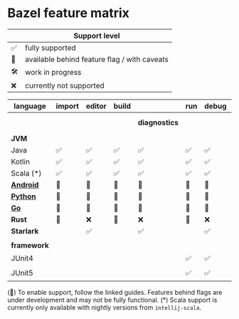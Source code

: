 # Bazel feature matrix

|     | Support level                                |
|-----|----------------------------------------------|
| ✅   | fully supported                              |
| 🚩  | available behind feature flag / with caveats |
| 🛠️ | work in progress                             |
| ❌   | currently not supported                      |

| **language**                     | **import** | **editor** | **build** |                 | **run** | **debug** | **test**       |                |             |             |
|----------------------------------|:-----------|------------|-----------|-----------------|---------|----------|----------------|----------------|-------------|-------------|
|                                  |            |            |           | **diagnostics** |         |          | **run target** | **run gutter** | **reports** | **filters** |
| **JVM**                          |            |            |           |                 |         |          |                |                |             |             |
| Java                             | ✅          | ✅          | ✅         | ✅               | ✅       | ✅        | ✅              |                |             |             |
| Kotlin                           | ✅          | ✅          | ✅         | ✅               | ✅       | ✅        | ✅              |                |             |             |
| Scala (*)                        | ✅          | ✅          | ✅         | ✅               | ✅       | ✅        | ✅              |                |             |             |
| **[Android](guides/android.md)** | 🚩         | 🚩         | 🚩        | 🚩              | 🚩      | 🚩       |                |                |             |             |
| **[Python](guides/python.md)**   | 🚩         | 🚩         | 🚩        | 🚩              | 🚩      | 🚩       |                |                |             |             |
| **[Go](guides/go.md)**           | 🚩         | 🚩         | 🚩        | 🚩              | 🚩      | 🚩       |                |                |             |             |
| **Rust**                         | 🚩         | ❌          | 🚩        | ❌               | 🚩      | ❌        |                |                |             |             |
| **Starlark**                     |            | ✅          |           | ✅               |         | ✅       |                |                |             |             |
|                                  |            |            |           |                 |         |          |                |                |             |             |
| **framework**                    |            |            |           |                 |         |          |                |                |             |             |
| JUnit4                           |            |            |           |                 | ✅       | ✅        | ✅              | ✅              | ✅           | 🛠️         |
| JUnit5                           |            |            |           |                 | ✅       | ✅        | ✅              | ❌              | ✅           | 🛠️         |

(🚩) To enable support, follow the linked guides. Features behind flags are under development and may not be fully functional. 
(*) Scala support is currently only available with nightly versions from `intellij-scala`.